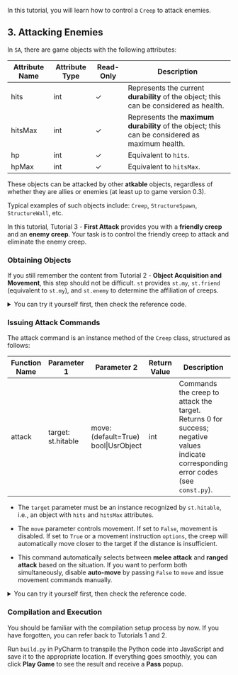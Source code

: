 In this tutorial, you will learn how to control a `Creep` to attack enemies.  

## 3. Attacking Enemies  

In `SA`, there are game objects with the following attributes:  

| Attribute Name | Attribute Type | Read-Only | Description |  
|----------------|----------------|-----------|-------------|  
| hits           | int            | ✓         | Represents the current **durability** of the object; this can be considered as health. |  
| hitsMax        | int            | ✓         | Represents the **maximum durability** of the object; this can be considered as maximum health. |  
| hp             | int            | ✓         | Equivalent to `hits`. |  
| hpMax          | int            | ✓         | Equivalent to `hitsMax`. |  

These objects can be attacked by other **atkable** objects, regardless of whether they are allies or enemies (at least up to game version 0.3).  

Typical examples of such objects include: `Creep`, `StructureSpawn`, `StructureWall`, etc.  

In this tutorial, Tutorial 3 - **First Attack** provides you with a **friendly creep** and an **enemy creep**. Your task is to control the friendly creep to attack and eliminate the enemy creep.  

### Obtaining Objects  
If you still remember the content from Tutorial 2 - **Object Acquisition and Movement**, this step should not be difficult. `st` provides `st.my`, `st.friend` (equivalent to `st.my`), and `st.enemy` to determine the affiliation of creeps.  

<details>  
<summary>  
You can try it yourself first, then check the reference code.  
</summary>  

```python  
from builtin import *  

CREEP = get.creep(st.friend)  
ENEMY = get.creep(st.enemy)  

def init(k: GlobalKnowledge):  
    pass  

def step(k: GlobalKnowledge):  
    pass  
```  

</details>  

### Issuing Attack Commands  
The attack command is an instance method of the `Creep` class, structured as follows:  

| Function Name | Parameter 1              | Parameter 2                          | Return Value | Description |  
|---------------|--------------------------|---------------------------------------|--------------|-------------|  
| attack        | target: st.hitable       | move: (default=True) bool\|UsrObject  | int          | Commands the creep to attack the target. Returns 0 for success; negative values indicate corresponding error codes (see `const.py`). |  

- The `target` parameter must be an instance recognized by `st.hitable`, i.e., an object with `hits` and `hitsMax` attributes.  

- The `move` parameter controls movement. If set to `False`, movement is disabled. If set to `True` or a movement instruction `options`, the creep will automatically move closer to the target if the distance is insufficient.  

- This command automatically selects between **melee attack** and **ranged attack** based on the situation. If you want to perform both simultaneously, disable **auto-move** by passing `False` to `move` and issue movement commands manually.  

<details>  
<summary>  
You can try it yourself first, then check the reference code.  
</summary>  

```python  
from builtin import *  

CREEP = get.creep(st.friend)  
ENEMY = get.creep(st.enemy)  

def init(k: GlobalKnowledge):  
    pass  

def step(k: GlobalKnowledge):  
    CREEP.attack(ENEMY)  
```  

</details>  

### Compilation and Execution  
You should be familiar with the compilation setup process by now. If you have forgotten, you can refer back to Tutorials 1 and 2.  

Run `build.py` in PyCharm to transpile the Python code into JavaScript and save it to the appropriate location. If everything goes smoothly, you can click **Play Game** to see the result and receive a **Pass** popup.
